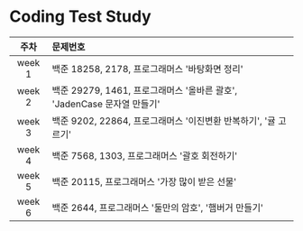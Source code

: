 # Coding Test Study

|주차|문제번호|
|:---:|:---|
|week 1|백준 18258, 2178, 프로그래머스 '바탕화면 정리'|
|week 2|백준 29279, 1461, 프로그래머스 '올바른 괄호', 'JadenCase 문자열 만들기'|
|week 3|백준 9202, 22864, 프로그래머스 '이진변환 반복하기', '귤 고르기'|
|week 4|백준 7568, 1303, 프로그래머스 '괄호 회전하기'|
|week 5|백준 20115, 프로그래머스 '가장 많이 받은 선물'|
|week 6|백준 2644, 프로그래머스 '둘만의 암호', '햄버거 만들기'|
